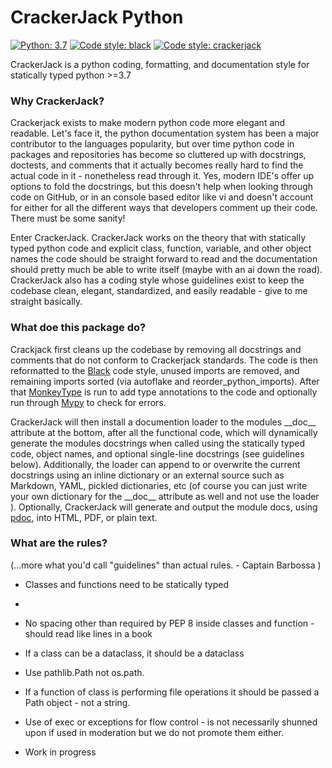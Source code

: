 # CrackerJack Python

[![Python: 3.7](https://img.shields.io/badge/python-3.7%2B-blue)](https://docs.python.org/3/)
[![Code style: black](https://img.shields.io/badge/code%20style-black-000000.svg)](https://github.com/ambv/black)
[![Code style: crackerjack](https://img.shields.io/badge/code%20style-crackerjack-000042)](https://github.com/lesleslie/crackerjack)


CrackerJack is a python coding, formatting, and documentation style for statically
 typed python >=3.7


### **Why CrackerJack?**

Crackerjack exists to make modern python code more elegant and readable. Let's face
 it, the python documentation system has been a major contributor to the languages
  popularity, but over time python code in packages and repositories has become so
   cluttered up with docstrings, doctests, and comments that it actually becomes
    really hard to find the actual code in it - nonetheless read through it. Yes, modern
     IDE's offer up options to fold the docstrings, but this doesn't help when
      looking through code on GitHub, or in an console based editor like vi and doesn't
       account for either for all the different ways that developers comment up their
        code. There must be some sanity!
        
Enter CrackerJack. CrackerJack works on the theory that with statically typed python
 code and explicit class, function, variable, and other object names the code should be
  straight forward to read and the documentation should pretty much be able to write
   itself (maybe with an ai down the road). CrackerJack also has a coding style whose
    guidelines exist to keep the codebase clean, elegant, standardized, and
     easily readable - give to me straight basically.
 
### **What doe this package do?**

Crackjack first cleans up the codebase by removing all docstrings and comments that
 do not conform to Crackerjack standards. The code is then reformatted to the
  [Black](https://github.com/ambv/black) code style, unused imports are removed, and 
  remaining imports sorted (via autoflake and reorder_python_imports). After that 
   [MonkeyType](https://monkeytype.readthedocs.io/en/stable/) is run to add type
    annotations to the code and optionally run through 
     [Mypy](https://mypy.readthedocs.io/en/latest/) to check for errors.
  
  CrackerJack will then install a documention loader to the modules \_\_doc\_\_
  attribute at the bottom, after all the functional code, which will dynamically
   generate the modules docstrings when called using the statically typed code, object
    names, and optional single-line docstrings (see guidelines below). 
    Additionally, the loader can append to or overwrite the current docstrings using an
     inline dictionary or an external source such as Markdown, YAML,
      pickled dictionaries, etc (of course you can just write your own
      dictionary for the \_\_doc\_\_ attribute as well and not use the loader
      ). Optionally, CrackerJack will generate and output the module docs, using 
        [pdoc](https://pdoc3.github.io/pdoc/), into HTML, PDF, or plain text.     
      
      
### **What are the rules?**
 (...more what you'd call "guidelines" than actual rules. \- Captain Barbossa )
 
 - Classes and functions need to be statically typed
 
 -
 
 - No spacing other than required by PEP 8 inside classes and function - should read
  like lines in a book
 
 - If a class can be a dataclass, it should be a dataclass
 
 - Use pathlib.Path not os.path. 
 
 - If a function of class is performing file operations it should be passed a Path
  object - not a string. 

 - Use of exec or exceptions for flow control - is not necessarily shunned upon if
  used in moderation but we do not promote them either.
  
 - Work in progress
 

